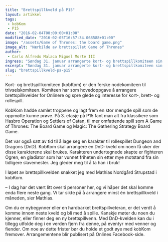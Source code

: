 ```yaml
---
title: "Brettspillkveld på P15"
layout: artikkel
tags: 
 - kobKom
 - P15
date: "2016-02-04T00:00:00+01:00"
modified_date: "2016-02-05T16:57:34.068588+01:00"
image: "/assets/Game of Thrones: the board game.png"
image_alt: "Nærbilde av brettspillet Game of Thrones"
author:
 - Carlo Alfredo Malaca Miguel Morte III
ingress: "Søndag 31. januar arrangerte kort- og brettspillkomiteen sin første brettspillkveld. Der hadde de funnet frem en stor stabel med ulike brettspill som alle hadde muligheten til å prøve på."
excerpt: "Søndag 31. januar arrangerte kort- og brettspillkomiteen sin første brettspillkveld."
slug: "brettspillkveld-pa-p15"
---
```

Kort- og brettspillkomiteen (kobKom) er den ferske nodekomiteen til trivselskomiteen. Komiteen har som hovedoppgave å arrangere brettspillkvelder for Onlinere og spre glede og interesse for kort-, brett- og rollespill. 

KobKom hadde samlet troppene og lagt frem en stor mengde spill som de oppmøtte kunne prøve. På 3. etasje på P15 fant man alt fra klassikere som Hasbro Operation og Settlers of Catan, til mer omfattende spill som A Game of Thrones: The Board Game og Magic: The Gathering Strategy Board Game.

Det var også satt av tid til å lage seg en karakter til rollespillet Dungeon and Dragons (DnD). KobKom skal arrangere en DnD-kveld om noen få uker der disse karakterene skal brukes. Karakteren undertegnede skapte er fighteren Ogren, en gladiator som har vunnet friheten sin etter mye motstand fra sin tidligere slavemester. Jeg gleder meg til å ta han i bruk!

I løpet av brettspillkvelden snakket jeg med Mathias Nordgård Strupstad i kobKom. 

– I dag har det vært litt over ti personer her, og vi håper det skal komme enda flere neste gang. Vi tar sikte på å arrangere minst én brettspillkveld i måneden, sier Mathias.

Om du er nybegynner eller en hardbarket brettspillveteran, er det verdt å komme innom neste kveld og bli med å spille. Kanskje møter du noen du kjenner, eller finner deg en ny brettspillvenn. Med DnD-kvelden kan du i tillegg utfolde deg i en verden fjern fra denne, på eventyr med venner og fiender. Om noe av dette frister bør du holde et godt øye med kobKom fremover. Arrangementene blir publisert på Onlines Facebook-side.